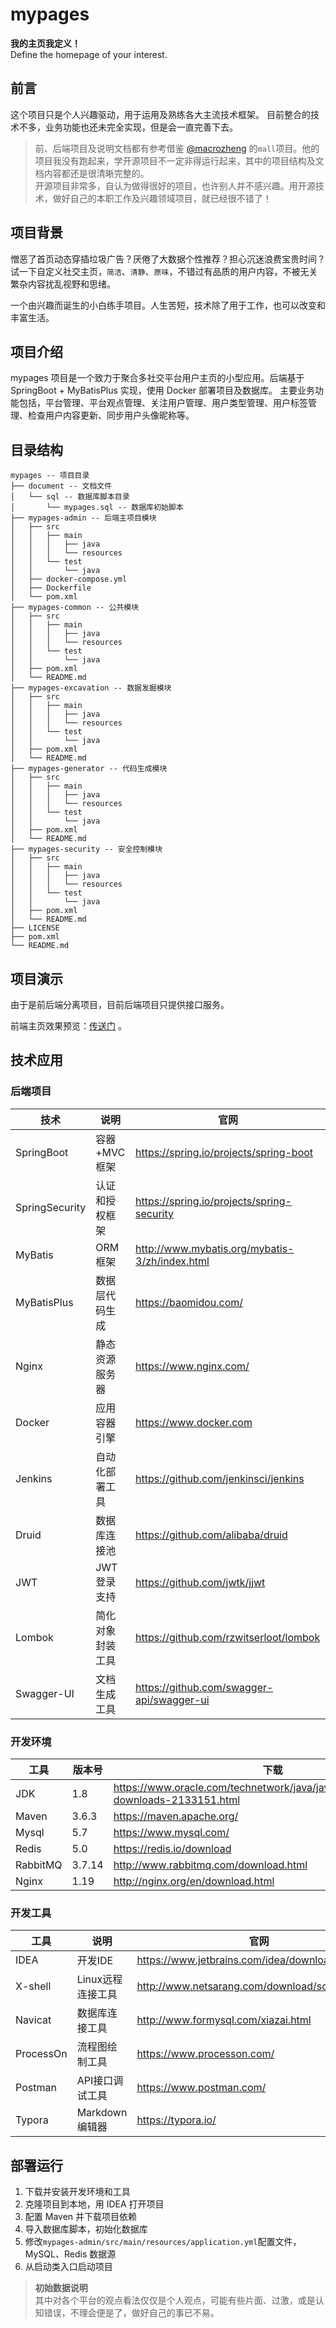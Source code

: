 # mypages

**我的主页我定义！**<br>
Define the homepage of your interest.


## 前言
这个项目只是个人兴趣驱动，用于运用及熟练各大主流技术框架。
目前整合的技术不多，业务功能也还未完全实现，但是会一直完善下去。

> 前、后端项目及说明文档都有参考借鉴 [@macrozheng](https://github.com/macrozheng) 的`mall`项目。他的项目我没有跑起来，学开源项目不一定非得运行起来，其中的项目结构及文档内容都还是很清晰完整的。<br>
> 开源项目非常多，自认为做得很好的项目，也许别人并不感兴趣。用开源技术，做好自己的本职工作及兴趣领域项目，就已经很不错了！


## 项目背景
憎恶了首页动态穿插垃圾广告？厌倦了大数据个性推荐？担心沉迷浪费宝贵时间？
试一下自定义社交主页，`简洁`、`清静`、`原味`，不错过有品质的用户内容，不被无关繁杂内容扰乱视野和思绪。

一个由兴趣而诞生的小白练手项目。人生苦短，技术除了用于工作，也可以改变和丰富生活。


## 项目介绍
mypages 项目是一个致力于聚合多社交平台用户主页的小型应用。后端基于 SpringBoot + MyBatisPlus 实现，使用 Docker 部署项目及数据库。
主要业务功能包括，平台管理、平台观点管理、关注用户管理、用户类型管理、用户标签管理、检查用户内容更新、同步用户头像昵称等。


## 目录结构
```
mypages -- 项目目录
├── document -- 文档文件
│   └── sql -- 数据库脚本目录
│       └── mypages.sql -- 数据库初始脚本
├── mypages-admin -- 后端主项目模块
│   ├── src
│   │   ├── main
│   │   │   ├── java
│   │   │   └── resources
│   │   └── test
│   │       └── java
│   ├── docker-compose.yml
│   ├── Dockerfile
│   └── pom.xml
├── mypages-common -- 公共模块
│   ├── src
│   │   ├── main
│   │   │   ├── java
│   │   │   └── resources
│   │   └── test
│   │       └── java
│   ├── pom.xml
│   └── README.md
├── mypages-excavation -- 数据发掘模块
│   ├── src
│   │   ├── main
│   │   │   ├── java
│   │   │   └── resources
│   │   └── test
│   │       └── java
│   ├── pom.xml
│   └── README.md
├── mypages-generator -- 代码生成模块
│   ├── src
│   │   ├── main
│   │   │   ├── java
│   │   │   └── resources
│   │   └── test
│   │       └── java
│   ├── pom.xml
│   └── README.md
├── mypages-security -- 安全控制模块
│   ├── src
│   │   ├── main
│   │   │   ├── java
│   │   │   └── resources
│   │   └── test
│   │       └── java
│   ├── pom.xml
│   └── README.md
├── LICENSE
├── pom.xml
└── README.md

```


## 项目演示
由于是前后端分离项目，目前后端项目只提供接口服务。

前端主页效果预览：[传送门](https://github.com/M1Yellow/mypages-web) 。


## 技术应用
### 后端项目
| 技术                 | 说明                | 官网                                           |
| -------------------- | ------------------- | ---------------------------------------------- |
| SpringBoot           | 容器+MVC框架        | https://spring.io/projects/spring-boot         |
| SpringSecurity       | 认证和授权框架      | https://spring.io/projects/spring-security     |
| MyBatis              | ORM框架             | http://www.mybatis.org/mybatis-3/zh/index.html |
| MyBatisPlus          | 数据层代码生成      | https://baomidou.com/                           |
| Nginx                | 静态资源服务器      | https://www.nginx.com/                         |
| Docker               | 应用容器引擎        | https://www.docker.com                         |
| Jenkins              | 自动化部署工具      | https://github.com/jenkinsci/jenkins           |
| Druid                | 数据库连接池        | https://github.com/alibaba/druid               |
| JWT                  | JWT登录支持         | https://github.com/jwtk/jjwt                   |
| Lombok               | 简化对象封装工具    | https://github.com/rzwitserloot/lombok         |
| Swagger-UI           | 文档生成工具        | https://github.com/swagger-api/swagger-ui      |

### 开发环境
| 工具          | 版本号 | 下载                                                         |
| ------------- | ------ | ------------------------------------------------------------ |
| JDK           | 1.8    | https://www.oracle.com/technetwork/java/javase/downloads/jdk8-downloads-2133151.html |
| Maven         | 3.6.3  | https://maven.apache.org/                                       |
| Mysql         | 5.7    | https://www.mysql.com/                                       |
| Redis         | 5.0    | https://redis.io/download                                    |
| RabbitMQ      | 3.7.14 | http://www.rabbitmq.com/download.html                        |
| Nginx         | 1.19   | http://nginx.org/en/download.html                            |

### 开发工具
| 工具          | 说明                | 官网                                            |
| ------------- | ------------------- | ----------------------------------------------- |
| IDEA          | 开发IDE             | https://www.jetbrains.com/idea/download         |
| X-shell       | Linux远程连接工具   | http://www.netsarang.com/download/software.html |
| Navicat       | 数据库连接工具      | http://www.formysql.com/xiazai.html             |
| ProcessOn     | 流程图绘制工具      | https://www.processon.com/                      |
| Postman       | API接口调试工具      | https://www.postman.com/                        |
| Typora        | Markdown编辑器      | https://typora.io/                              |


## 部署运行
1. 下载并安装开发环境和工具
2. 克隆项目到本地，用 IDEA 打开项目
3. 配置 Maven 并下载项目依赖
4. 导入数据库脚本，初始化数据库
5. 修改`mypages-admin/src/main/resources/application.yml`配置文件，MySQL、Redis 数据源
6. 从启动类入口启动项目


> **初始数据说明**<br>
> 其中对各个平台的观点看法仅仅是个人观点，可能有些片面、过激，或是认知错误，不理会便是了，做好自己的事已不易。
